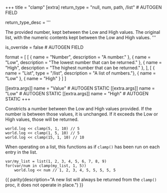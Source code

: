 +++
title = "clamp"
[extra]
return_type = "null, num, path, /list" # AUTOGEN FIELD

return_type_desc = '''

The provided number, kept between the Low and High values.
The original list, with the numeric contents kept between the Low and High values.
'''

is_override = false # AUTOGEN FIELD

format = [
    [
        { name = "Number", description = "A number." }, 
        { name = "Low", description = "The lowest number that can be returned." }, 
        { name = "High", description = "The highest number that can be returned." },
    ],
    [
        { name = "List", type = "/list", description = "A list of numbers."}, 
        { name = "Low" }, 
        { name = "High" }
    ]
]

[[extra.args]]
name = "Value" # AUTOGEN STATIC
[[extra.args]]
name = "Low" # AUTOGEN STATIC
[[extra.args]]
name = "High" # AUTOGEN STATIC
+++

Constricts a number between the Low and High values provided. If the number is between those values, it is unchanged. If it exceeds the Low or High values, those will be returned.

```dm
world.log << clamp(5, 1, 10) // 5
world.log << clamp(1, 5, 10) // 5
world.log << clamp(15, 1, 10) // 10
```

When operating on a list, this functions as if `clamp()` has been run on each entry in the list.

```dm
var/my_list = list(1, 2, 3, 4, 5, 6, 7, 8, 9)
for(var/num in clamp(my_list, 1, 5))
    world.log << num // 1, 2, 3, 4, 5, 5, 5, 5, 5
```

{{ parity(description="A new list will always be returned from the `clamp()` proc, it does not operate in place.") }}
